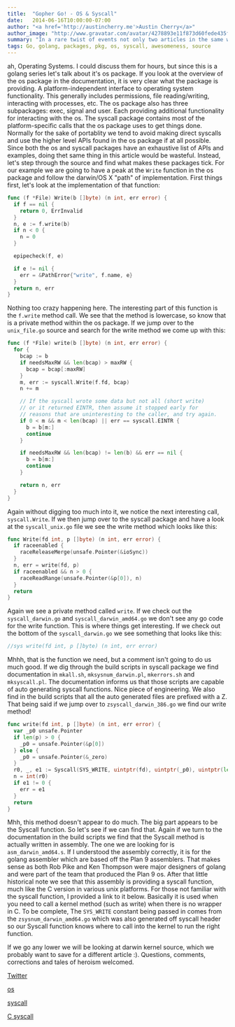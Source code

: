 ```yaml
---
title:  "Gopher Go! - OS & Syscall"
date:   2014-06-16T10:00:00-07:00
author: "<a href='http://austincherry.me'>Austin Cherry</a>"
author_image: "http://www.gravatar.com/avatar/4278893e11f873d60fede435f1ae08aa.png?r=x&amp;s=320"
summary: "In a rare twist of events not only two articles in the same week, but two packages in the same article! In this article we are going to spend some time pulling apart the os and syscall packages to see just what makes them tick."
tags: Go, golang, packages, pkg, os, syscall, awesomeness, source
---
```


ah, Operating Systems. I could discuss them for hours, but since this is a golang series let's talk about it's os package. If you look at the overview of the os package in the documentation, it is very clear what the package is providing. A platform-independent interface to operating system functionality. This generally includes permissions, file reading/writing, interacting with processes, etc. The os package also has three subpackages: exec, signal and user. Each providing additional functionality for interacting with the os. The syscall package contains most of the platform-specific calls that the os package uses to get things done. Normally for the sake of portablity we tend to avoid making direct syscalls and use the higher level APIs found in the os package if at all possible. Since both the os and syscall packages have an exhaustive list of APIs and examples, doing thet same thing in this article would be wasteful. Instead, let's step through the source and find what makes these packages tick. For our example we are going to have a peak at the `Write` function in the os package and follow the darwin/OS X "path" of implementation. First things first, let's look at the implementation of that function:

```go
func (f *File) Write(b []byte) (n int, err error) {
  if f == nil {
    return 0, ErrInvalid
  }
  n, e := f.write(b)
  if n < 0 {
    n = 0
  }

  epipecheck(f, e)

  if e != nil {
    err = &PathError{"write", f.name, e}
  }
  return n, err
}
```

Nothing too crazy happening here. The interesting part of this function is the `f.write` method call. We see that the method is lowercase, so know that is a private method within the os package. If we jump over to the `unix_file.go` source and search for the write method we come up with this:

```go
func (f *File) write(b []byte) (n int, err error) {
  for {
    bcap := b
    if needsMaxRW && len(bcap) > maxRW {
      bcap = bcap[:maxRW]
    }
    m, err := syscall.Write(f.fd, bcap)
    n += m

    // If the syscall wrote some data but not all (short write)
    // or it returned EINTR, then assume it stopped early for
    // reasons that are uninteresting to the caller, and try again.
    if 0 < m && m < len(bcap) || err == syscall.EINTR {
      b = b[m:]
      continue
    }

    if needsMaxRW && len(bcap) != len(b) && err == nil {
      b = b[m:]
      continue
    }

    return n, err
  }
}
```

Again without digging too much into it, we notice the next interesting call, `syscall.Write`. If we then jump over to the syscall package and have a look at the `syscall_unix.go` file we see the write method which looks like this:

```go
func Write(fd int, p []byte) (n int, err error) {
  if raceenabled {
    raceReleaseMerge(unsafe.Pointer(&ioSync))
  }
  n, err = write(fd, p)
  if raceenabled && n > 0 {
    raceReadRange(unsafe.Pointer(&p[0]), n)
  }
  return
}
```

Again we see a private method called `write`. If we check out the `syscall_darwin.go` and `syscall_darwin_amd64.go` we don't see any go code for the write function. This is where things get interesting. If we check out the bottom of the `syscall_darwin.go` we see something that looks like this:

```go
//sys write(fd int, p []byte) (n int, err error)
```

Mhhh, that is the function we need, but a comment isn't going to do us much good. If we dig through the build scripts in syscall package we find documentation in `mkall.sh`, `mksysnum_darwin.pl`, `mkerrors.sh` and `mksyscall.pl`. The documentation informs us that those scripts are capable of auto generating syscall functions. Nice piece of engineering. We also find in the build scripts that all the auto generated files are prefixed with a Z. That being said if we jump over to `zsyscall_darwin_386.go` we find our write method!

```go
func write(fd int, p []byte) (n int, err error) {
  var _p0 unsafe.Pointer
  if len(p) > 0 {
    _p0 = unsafe.Pointer(&p[0])
  } else {
    _p0 = unsafe.Pointer(&_zero)
  }
  r0, _, e1 := Syscall(SYS_WRITE, uintptr(fd), uintptr(_p0), uintptr(len(p)))
  n = int(r0)
  if e1 != 0 {
    err = e1
  }
  return
}
```

Mhh, this method doesn't appear to do much. The big part appears to be the Syscall function. So let's see if we can find that. Again if we turn to the documentation in the build scripts we find that the Syscall method is actually written in assembly. The one we are looking for is `asm_darwin_amd64.s`. If I understood the assembly correctly, it is for the golang assembler which are based off the Plan 9 assemblers. That makes sense as both Rob Pike and Ken Thompson were major designers of golang and were part of the team that produced the Plan 9 os. After that little historical note we see that this assembly is providing a syscall function, much like the C version in various unix platforms. For those not familiar with the syscall function, I provided a link to it below. Basically it is used when you need to call a kernel method (such as write) when there is no wrapper in C. To be complete, The `SYS_WRITE` constant being passed in comes from the `zsysnum_darwin_amd64.go` which was also generated off syscall header so our Syscall function knows where to call into the kernel to run the right function.

If we go any lower we will be looking at darwin kernel source, which we probably want to save for a different article :). Questions, comments, corrections and tales of heroism welcomed.

[Twitter](https://twitter.com/acmacalister)

[os](http://golang.org/pkg/os/)

[syscall](http://golang.org/pkg/syscall/)

[C syscall](http://man7.org/linux/man-pages/man2/syscall.2.html)